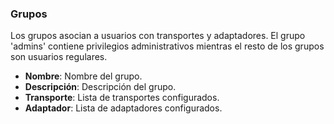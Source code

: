 ### Grupos

Los grupos asocian a usuarios con transportes y adaptadores. El grupo 'admins' contiene privilegios administrativos mientras el resto de los grupos son usuarios regulares.

* **Nombre**: Nombre del grupo.
* **Descripción**: Descripción del grupo.
* **Transporte**: Lista de transportes configurados.
* **Adaptador**: Lista de adaptadores configurados.
